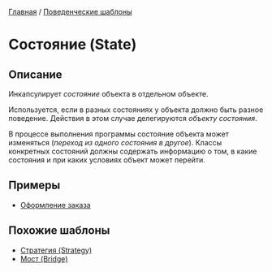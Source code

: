 [Главная](../..) / [Поведенческие шаблоны](..)

# Состояние (State)

## Описание

Инкапсулирует *состояние* объекта в отдельном объекте.

Используется, если в разных состояниях у объекта должно быть разное поведение. Действия в этом случае делегируются *объекту состояния*.

В процессе выполнения программы состояние объекта может изменяться (*переход из одного состояния в другое*). Классы конкретных состояний должны содержать информацию о том, в какие состояния и при каких условиях объект может перейти.

## Примеры

* [Оформление заказа](./order)

## Похожие шаблоны

* [Стратегия (Strategy)](./strategy)
* [Мост (Bridge)](../structural/bridge)